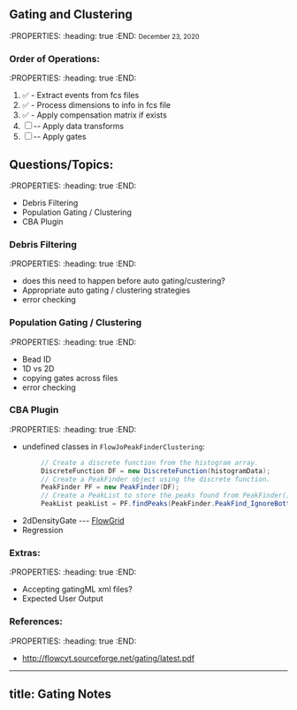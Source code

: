 ## Gating and Clustering
:PROPERTIES:
:heading: true
:END:
<small>December 23, 2020</small>
### Order of Operations:
:PROPERTIES:
:heading: true
:END:
1. ✅ - Extract events from fcs files
2. ✅ - Process dimensions to info in fcs file
3. ✅ - Apply compensation matrix if exists
4. ☐ -- Apply data transforms                           
5. ☐ -- Apply gates
## Questions/Topics:
:PROPERTIES:
:heading: true
:END:
- Debris Filtering
- Population Gating / Clustering
- CBA Plugin
### Debris Filtering
:PROPERTIES:
:heading: true
:END:
- does this need to happen before auto gating/custering?
- Appropriate auto gating / clustering strategies
- error checking
### Population Gating / Clustering
:PROPERTIES:
:heading: true
:END:
- Bead ID
- 1D vs 2D
- copying gates across files
- error checking
### CBA Plugin
:PROPERTIES:
:heading: true
:END:
- undefined classes in `FlowJoPeakFinderClustering`:
```java
        // Create a discrete function from the histogram array.
        DiscreteFunction DF = new DiscreteFunction(histogramData);
        // Create a PeakFinder object using the discrete function.
        PeakFinder PF = new PeakFinder(DF);
        // Create a PeakList to store the peaks found from PeakFinder().
        PeakList peakList = PF.findPeaks(PeakFinder.PeakFind_IgnoreBottom15Percent);
```
- 2dDensityGate --- [FlowGrid](https://github.com/VCCRI/FlowGrid)
- Regression
### Extras:
:PROPERTIES:
:heading: true
:END:
- Accepting gatingML xml files?
- Expected User Output
### References:
:PROPERTIES:
:heading: true
:END:
- http://flowcyt.sourceforge.net/gating/latest.pdf
---
title: Gating Notes
---

